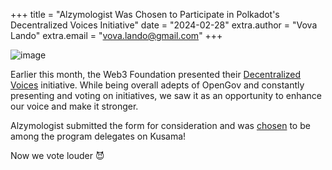 +++
title = "Alzymologist Was Chosen to Participate in Polkadot's Decentralized Voices Initiative"
date = "2024-02-28"
extra.author = "Vova Lando"
extra.email = "vova.lando@gmail.com"
+++

![image](../images/20240228-decentralized-voices.webp)

Earlier this month, the Web3 Foundation presented their [Decentralized Voices](https://wiki.polkadot.network/docs/decentralized-voices) initiative. While being overall adepts of OpenGov and constantly presenting and voting on initiatives, we saw it as an opportunity to enhance our voice and make it stronger.

Alzymologist submitted the form for consideration and was [chosen](https://medium.com/web3foundation/decentralized-voices-round-1-candidates-announced-23d9a800b260) to be among the program delegates on Kusama!

Now we vote louder 😈
